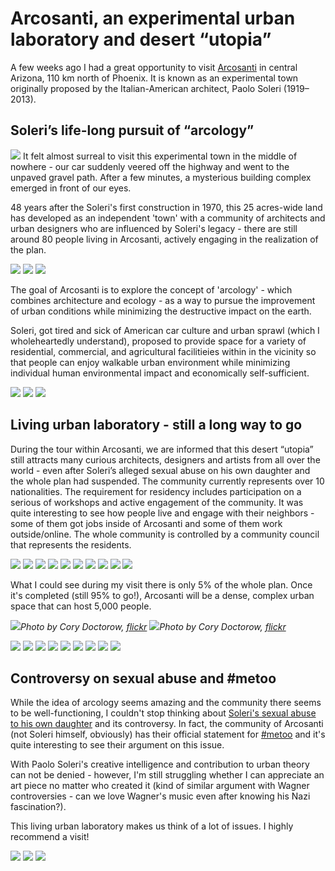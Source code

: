 # Arcosanti, an experimental urban laboratory and desert “utopia”

A few weeks ago I had a great opportunity to visit [Arcosanti](https://arcosanti.org/) in central Arizona, 110 km north of Phoenix. It is known as an experimental town originally proposed by the Italian-American architect, Paolo Soleri (1919–2013).

## Soleri’s life-long pursuit of “arcology”

![](arcosanti01.jpg)
It felt almost surreal to visit this experimental town in the middle of nowhere - our car suddenly veered off the highway and went to the unpaved gravel path. After a few minutes, a mysterious building complex emerged in front of our eyes.

48 years after the Soleri's first construction in 1970, this 25 acres-wide land has developed as an independent 'town' with a community of architects and urban designers who are influenced by Soleri's legacy - there are still around 80 people living in Arcosanti, actively engaging in the realization of the plan.

![](arcosanti02.jpg)
![](arcosanti03.jpg)
![](arcosanti04.jpg)

The goal of Arcosanti is to explore the concept of 'arcology' - which combines architecture and ecology - as a way to pursue the improvement of urban conditions while minimizing the destructive impact on the earth.

Soleri, got tired and sick of American car culture and urban sprawl (which I wholeheartedly understand), proposed to provide space for a variety of residential, commercial, and agricultural facilitieies within in the vicinity so that people can enjoy walkable urban environment while minimizing individual human environmental impact and economically self-sufficient.

![](arcosanti05.jpg)
![](arcosanti06.jpg)
![](arcosanti07.jpg)

## Living urban laboratory - still a long way to go

During the tour within Arcosanti, we are informed that this desert “utopia” still attracts many curious architects, designers and artists from all over the world - even after Soleri’s alleged sexual abuse on his own daughter and the whole plan had suspended. The community currently represents over 10 nationalities. The requirement for residency includes participation on a serious of workshops and active engagement of the community. It was quite interesting to see how people live and engage with their neighbors - some of them got jobs inside of Arcosanti and some of them work outside/online. The whole community is controlled by a community council that represents the residents.

![](arcosanti08.jpg)
![](arcosanti09.jpg)
![](arcosanti10.jpg)
![](arcosanti11.jpg)
![](arcosanti12.jpg)
![](arcosanti13.jpg)
![](arcosanti14.jpg)
![](arcosanti15.jpg)
![](arcosanti16.jpg)
![](arcosanti17.jpg)

What I could see during my visit there is only 5% of the whole plan. Once it's completed (still 95% to go!), Arcosanti will be a dense, complex urban space that can host 5,000 people.

![](arcosanti30.jpg)_Photo by Cory Doctorow, [flickr](https://www.flickr.com/photos/doctorow/16488755554/in/photostream/)_
![](arcosanti31.jpg)_Photo by Cory Doctorow, [flickr](https://www.flickr.com/photos/doctorow/16488755554/in/photostream/)_

![](arcosanti18.jpg)
![](arcosanti19.jpg)
![](arcosanti20.jpg)
![](arcosanti21.jpg)
![](arcosanti22.jpg)
![](arcosanti23.jpg)
![](arcosanti24.jpg)
![](arcosanti25.jpg)
![](arcosanti26.jpg)

## Controversy on sexual abuse and #metoo

While the idea of arcology seems amazing and the community there seems to be well-functioning, I couldn't stop thinking about [Soleri's sexual abuse to his own daughter](https://www.dezeen.com/2017/12/18/paolo-soleri-sexual-abuse-daughter-daniela-soleri/) and its controversy. In fact, the community of Arcosanti (not Soleri himself, obviously) has their official statement for [#metoo](https://arcosanti.org/metoo/) and it's quite interesting to see their argument on this issue.

With Paolo Soleri's creative intelligence and contribution to urban theory can not be denied - however, I'm still struggling whether I can appreciate an art piece no matter who created it (kind of similar argument with Wagner controversies - can we love Wagner's music even after knowing his Nazi fascination?).

This living urban laboratory makes us think of a lot of issues. I highly recommend a visit!

![](arcosanti27.jpg)
![](arcosanti28.jpg)
![](arcosanti29.jpg)
